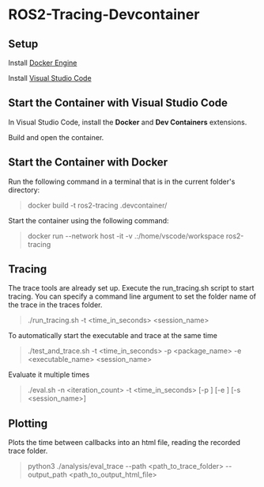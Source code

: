 # ROS2-Tracing-Devcontainer

## Setup

Install [Docker Engine](https://docs.docker.com/engine/install/)

Install [Visual Studio Code](https://code.visualstudio.com/)

## Start the Container with Visual Studio Code

In Visual Studio Code, install the **Docker** and **Dev Containers** extensions.

Build and open the container.

## Start the Container with Docker

Run the following command in a terminal that is in the current folder's directory:

> docker build -t ros2-tracing .devcontainer/

Start the container using the following command:

> docker run --network host -it -v .:/home/vscode/workspace ros2-tracing

## Tracing

The trace tools are already set up. Execute the run_tracing.sh script to start tracing. You can specify a command line argument to set the folder name of the trace in the traces folder.

>./run_tracing.sh -t <time_in_seconds> <session_name>

To automatically start the executable and trace at the same time

>./test_and_trace.sh -t <time_in_seconds> -p <package_name> -e <executable_name> <session_name>

Evaluate it multiple times


>./eval.sh -n <iteration_count> -t <time_in_seconds> [-p <package>] [-e <executable>] [-s <session_name>]


## Plotting
Plots the time between callbacks into an html file, reading the recorded trace folder.

>python3 ./analysis/eval_trace --path <path_to_trace_folder> --output_path <path_to_output_html_file>
